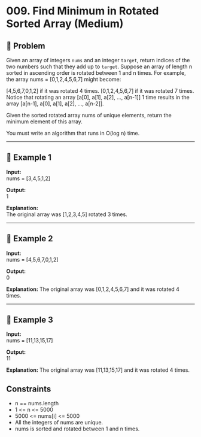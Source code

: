# 009.  Find Minimum in Rotated Sorted Array (Medium)

## 📌 Problem
Given an array of integers `nums` and an integer `target`, return indices of the two numbers such that they add up to `target`.
Suppose an array of length n sorted in ascending order is rotated between 1 and n times. For example, the array nums = [0,1,2,4,5,6,7] might become:

[4,5,6,7,0,1,2] if it was rotated 4 times.
[0,1,2,4,5,6,7] if it was rotated 7 times.
Notice that rotating an array [a[0], a[1], a[2], ..., a[n-1]] 1 time results in the array [a[n-1], a[0], a[1], a[2], ..., a[n-2]].

Given the sorted rotated array nums of unique elements, return the minimum element of this array.

You must write an algorithm that runs in O(log n) time.
 

---

## 🔹 Example 1
**Input:**  
nums = [3,4,5,1,2]

**Output:**  
1

**Explanation:**  
 The original array was [1,2,3,4,5] rotated 3 times.

---

## 🔹 Example 2
**Input:**  
nums = [4,5,6,7,0,1,2]

**Output:**  
0

**Explanation:** 
The original array was [0,1,2,4,5,6,7] and it was rotated 4 times.

---


## 🔹 Example 3
**Input:**  
nums = [11,13,15,17]

**Output:**  
11

**Explanation:** 
The original array was [11,13,15,17] and it was rotated 4 times. 

## Constraints

- n == nums.length
- 1 <= n <= 5000
- 5000 <= nums[i] <= 5000
- All the integers of nums are unique.
- nums is sorted and rotated between 1 and n times.


